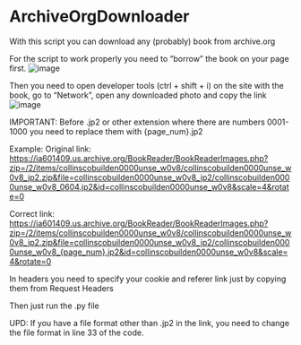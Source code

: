 # ArchiveOrgDownloader
With this script you can download any (probably) book from archive.org

For the script to work properly you need to “borrow” the book on your page first.
![image](https://github.com/user-attachments/assets/adaf3894-4e70-452a-86ca-962384e4ed77)

Then you need to open developer tools (ctrl + shift + i) on the site with the book, go to “Network”, open any downloaded photo and copy the link
![image](https://github.com/user-attachments/assets/ae05c7b7-08fa-4c8e-946b-8972cfe33b64)

IMPORTANT:
Before .jp2 or other extension where there are numbers 0001-1000 you need to replace them with {page_num}.jp2

Example:
Original link: https://ia601409.us.archive.org/BookReader/BookReaderImages.php?zip=/2/items/collinscobuilden0000unse_w0v8/collinscobuilden0000unse_w0v8_jp2.zip&file=collinscobuilden0000unse_w0v8_jp2/collinscobuilden0000unse_w0v8_0604.jp2&id=collinscobuilden0000unse_w0v8&scale=4&rotate=0

Correct link: https://ia601409.us.archive.org/BookReader/BookReaderImages.php?zip=/2/items/collinscobuilden0000unse_w0v8/collinscobuilden0000unse_w0v8_jp2.zip&file=collinscobuilden0000unse_w0v8_jp2/collinscobuilden0000unse_w0v8_{page_num}.jp2&id=collinscobuilden0000unse_w0v8&scale=4&rotate=0


In headers you need to specify your cookie and referer link just by copying them from Request Headers

Then just run the .py file

UPD:
If you have a file format other than .jp2 in the link, you need to change the file format in line 33 of the code.
